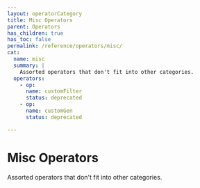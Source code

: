 ```yaml
---
layout: operatorCategory
title: Misc Operators
parent: Operators
has_children: true
has_toc: false
permalink: /reference/operators/misc/
cat:
  name: misc
  summary: |
    Assorted operators that don't fit into other categories.
  operators:
    - op:
      name: customFilter
      status: deprecated
    - op:
      name: customGen
      status: deprecated

---
```


# Misc Operators

Assorted operators that don't fit into other categories.
